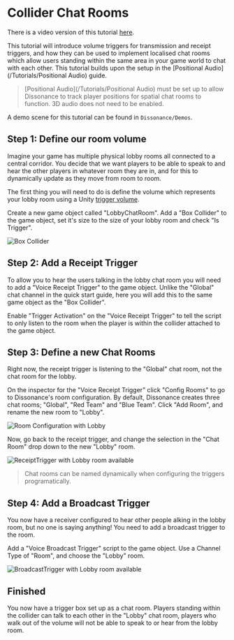 # Collider Chat Rooms

There is a video version of this tutorial [here](TODO).

This tutorial will introduce volume triggers for transmission and receipt triggers, and how they can be used to implement localised chat rooms which allow users standing within the same area in your game world to chat with each other. This tutorial builds upon the setup in the [Positional Audio](/Tutorials/Positional Audio) guide.

> [Positional Audio](/Tutorials/Positional Audio) must be set up to allow Dissonance to track player positions for spatial chat rooms to function. 3D audio does not need to be enabled.

A demo scene for this tutorial can be found in `Dissonance/Demos`.

## Step 1: Define our room volume

Imagine your game has multiple physical lobby rooms all connected to a central corridor. You decide that we want players to be able to speak to and hear the other players in whatever room they are in, and for this to dynamically update as they move from room to room.

The first thing you will need to do is define the volume which represents your lobby room using a Unity [trigger volume](https://unity3d.com/learn/tutorials/topics/physics/colliders-triggers).

Create a new game object called "LobbyChatRoom". Add a "Box Collider" to the game object, set it's size to the size of your lobby room and check "Is Trigger".

![Box Collider](/images/BoxCollider.png)

## Step 2: Add a Receipt Trigger

To allow you to hear the users talking in the lobby chat room you will need to add a "Voice Receipt Trigger" to the game object. Unlike the "Global" chat channel in the quick start guide, here you will add this to the same game object as the "Box Collider".

Enable "Trigger Activation" on the "Voice Receipt Trigger" to tell the script to only listen to the room when the player is within the collider attached to the game object.

## Step 3: Define a new Chat Rooms

Right now, the receipt trigger is listening to the "Global" chat room, not the chat room for the lobby.

On the inspector for the "Voice Receipt Trigger" click "Config Rooms" to go to Dissonance's room configuration. By default, Dissonance creates three chat rooms; "Global", "Red Team" and "Blue Team". Click "Add Room", and rename the new room to "Lobby".

![Room Configuration with Lobby](/images/RoomConfiguration_Lobby.png)

Now, go back to the receipt trigger, and change the selection in the "Chat Room" drop down to the new "Lobby" room.

![ReceiptTrigger with Lobby room available](/images/VoiceReceiptTrigger_LobbyRoom.png)

> Chat rooms can be named dynamically when configuring the triggers programatically.

## Step 4: Add a Broadcast Trigger

You now have a receiver configured to hear other people alking in the lobby room, but no one is saying anything! You need to add a broadcast trigger to the room.

Add a "Voice Broadcast Trigger" script to the game object. Use a Channel Type of "Room", and choose the "Lobby" room.

![BroadcastTrigger with Lobby room available](/images/VoiceBroadcastTrigger_LobbyRoom.png)

## Finished

You now have a trigger box set up as a chat room. Players standing within the collider can talk to each other in the "Lobby" chat room, players who walk out of the volume will not be able to speak to or hear from the lobby room.